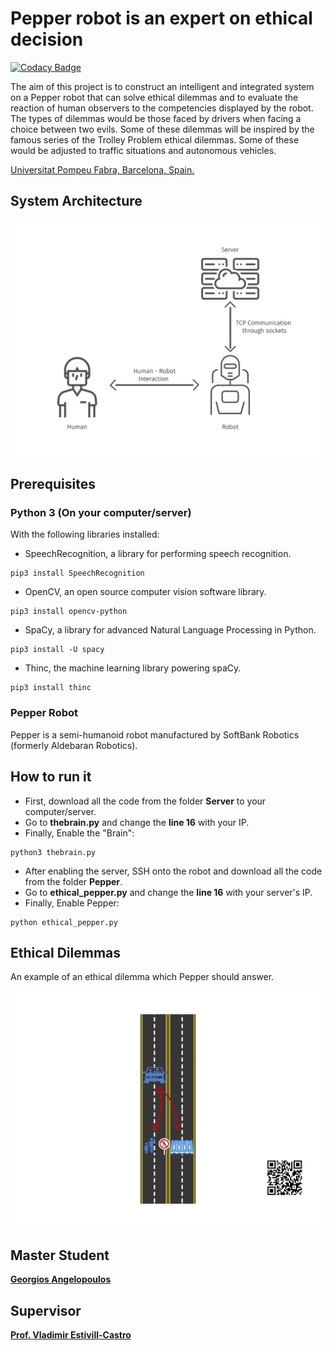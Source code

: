 # Pepper robot is an expert on ethical decision 

[![Codacy Badge](https://api.codacy.com/project/badge/Grade/4a2876b3a8cd47f4b15ab0cc5c4f4e4d)](https://app.codacy.com/manual/angelopoulosG/Pepper-robot-is-an-expert-on-ethical-decision?utm_source=github.com&utm_medium=referral&utm_content=angelopoulosG/Pepper-robot-is-an-expert-on-ethical-decision&utm_campaign=Badge_Grade_Dashboard)

The aim of this project is to construct an intelligent and integrated system on a Pepper robot that can solve ethical dilemmas and to evaluate the reaction of human observers to the competencies displayed by the robot. The types of dilemmas would be those faced by drivers when facing a choice between two evils. Some of these dilemmas will be inspired by the famous series of the Trolley Problem ethical dilemmas. Some of these would be adjusted to traffic situations and autonomous vehicles. 

[Universitat Pompeu Fabra, Barcelona, Spain.](https://www.upf.edu/)

## System Architecture
<img src="/images/system_architecture.png" width="600">

## Prerequisites 

### Python 3 (On your computer/server)

With the following libraries installed:

*   SpeechRecognition, a library for performing speech recognition.

```console
pip3 install SpeechRecognition
```

*   OpenCV, an open source computer vision software library.

```console
pip3 install opencv-python
```

*   SpaCy, a library for advanced Natural Language Processing in Python.

```console
pip3 install -U spacy
```

*   Thinc, the machine learning library powering spaCy.

```console
pip3 install thinc
```

### Pepper Robot
Pepper is a semi-humanoid robot manufactured by SoftBank Robotics (formerly Aldebaran Robotics).

## How to run it
*   First, download all the code from the folder **Server** to your computer/server.
*   Go to **thebrain.py** and change the **line 16** with your IP.
*   Finally, Enable the "Brain":

```console
python3 thebrain.py
```

*   After enabling the server, SSH onto the robot and download all the code from the folder **Pepper**.
*   Go to **ethical_pepper.py** and change the **line 16** with your server's IP.
*   Finally, Enable Pepper:

```console
python ethical_pepper.py
```

## Ethical Dilemmas

An example of an ethical dilemma which Pepper should answer.

<img src="/images/Dilemmas/case_no1.png" width="650">

## Master Student

[**Georgios Angelopoulos**](https://www.linkedin.com/in/george-angelopoulos/)

## Supervisor

[**Prof. Vladimir Estivill-Castro**](https://www.upf.edu/web/etic/entry/-/-/54009/409/vladimir-estivill)
